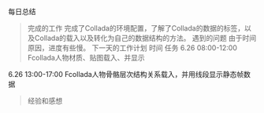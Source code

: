 每日总结
> 完成的工作
完成了Collada的环境配置，了解了Collada的数据的标签，以及Collada的载入以及转化为自己的数据结构的方法。
> 遇到的问题
由于时间原因，进度有些慢。
> 下一天的工作计划
时间	任务
6.26  08:00-12:00	Fcollada人物材质、贴图载入、并显示

6.26  13:00-17:00	Fcollada人物骨骼层次结构关系载入，并用线段显示静态帧数据

> 经验和感想